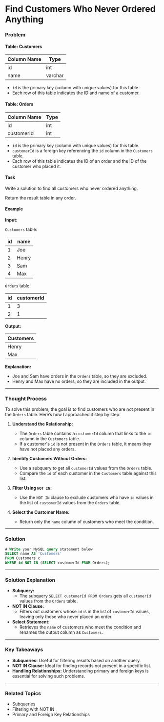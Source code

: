 # Find Customers Who Never Ordered Anything

### Problem

#### Table: Customers

| Column Name | Type    |
|-------------|---------|
| id          | int     |
| name        | varchar |

- `id` is the primary key (column with unique values) for this table.
- Each row of this table indicates the ID and name of a customer.

#### Table: Orders

| Column Name | Type |
|-------------|------|
| id          | int  |
| customerId  | int  |

- `id` is the primary key (column with unique values) for this table.
- `customerId` is a foreign key referencing the `id` column in the `Customers` table.
- Each row of this table indicates the ID of an order and the ID of the customer who placed it.

#### Task
Write a solution to find all customers who never ordered anything.

Return the result table in any order.

#### Example

**Input:**

`Customers` table:

| id | name  |
|----|-------|
| 1  | Joe   |
| 2  | Henry |
| 3  | Sam   |
| 4  | Max   |

`Orders` table:

| id | customerId |
|----|------------|
| 1  | 3          |
| 2  | 1          |

**Output:**

| Customers |
|-----------|
| Henry     |
| Max       |

**Explanation:**
- Joe and Sam have orders in the `Orders` table, so they are excluded.
- Henry and Max have no orders, so they are included in the output.

---

### Thought Process

To solve this problem, the goal is to find customers who are not present in the `Orders` table. Here’s how I approached it step by step:

1. **Understand the Relationship:**
   - The `Orders` table contains a `customerId` column that links to the `id` column in the `Customers` table.
   - If a customer's `id` is not present in the `Orders` table, it means they have not placed any orders.

2. **Identify Customers Without Orders:**
   - Use a subquery to get all `customerId` values from the `Orders` table.
   - Compare the `id` of each customer in the `Customers` table against this list.

3. **Filter Using `NOT IN`:**
   - Use the `NOT IN` clause to exclude customers who have `id` values in the list of `customerId` values from the `Orders` table.

4. **Select the Customer Name:**
   - Return only the `name` column of customers who meet the condition.

---

### Solution

```sql
# Write your MySQL query statement below
SELECT name AS 'Customers'
FROM Customers c
WHERE id NOT IN (SELECT customerId FROM Orders);
```

---

### Solution Explanation

- **Subquery:**
  - The subquery `SELECT customerId FROM Orders` gets all `customerId` values from the `Orders` table.
- **NOT IN Clause:**
  - Filters out customers whose `id` is in the list of `customerId` values, leaving only those who never placed an order.
- **Select Statement:**
  - Retrieves the `name` of customers who meet the condition and renames the output column as `Customers`.

---

### Key Takeaways

- **Subqueries:** Useful for filtering results based on another query.
- **NOT IN Clause:** Ideal for finding records not present in a specific list.
- **Handling Relationships:** Understanding primary and foreign keys is essential for solving such problems.

---

### Related Topics
- Subqueries
- Filtering with NOT IN
- Primary and Foreign Key Relationships
